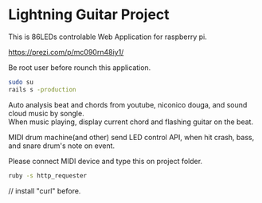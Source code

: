 # Lightning Guitar Project

This is 86LEDs controlable Web Application for raspberry pi.

https://prezi.com/p/mc090rn48iy1/

Be root user before rounch this application.
```sh
sudo su
rails s -production
```

Auto analysis beat and chords from youtube, niconico douga, and sound cloud music by songle.  
When music playing, display current chord and flashing guitar on the beat.

MIDI drum machine(and other) send LED control API,
when hit crash, bass, and snare drum's note on event.

Please connect MIDI device and type this on project folder.
```sh
ruby -s http_requester
```
// install "curl" before.
